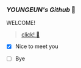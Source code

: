 ### _YOUNGEUN's Github_ 👋

WELCOME! <br>
>[click! 🦝](https://www.olchiolchi.com/wp-content/uploads/2022/03/%EB%9D%BC%EC%BF%A4.jpg)


- [x] Nice to meet you
- [ ] Bye


<!--
**pressit0/pressit0** is a ✨ _special_ ✨ repository because its `README.md` (this file) appears on your GitHub profile.

Here are some ideas to get you started:

- 🔭 I’m currently working on ...
- 🌱 I’m currently learning ...
- 👯 I’m looking to collaborate on ...
- 🤔 I’m looking for help with ...
- 💬 Ask me about ...
- 📫 How to reach me: ...
- 😄 Pronouns: ...
- ⚡ Fun fact: ...
-->
